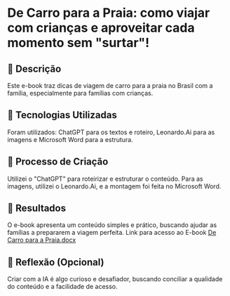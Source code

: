 # De Carro para a Praia: como viajar com crianças e aproveitar cada momento sem "surtar"!

## 📒 Descrição
Este e-book traz dicas de viagem de carro para a praia no Brasil com a família, especialmente para famílias com crianças.

## 🤖 Tecnologias Utilizadas
Foram utilizados: ChatGPT para os textos e roteiro, Leonardo.Ai para as imagens e Microsoft Word para a estrutura.

## 🧐 Processo de Criação
Utilizei o "ChatGPT" para roteirizar e estruturar o conteúdo. Para as imagens, utilizei o Leonardo.Ai, e a montagem foi feita no Microsoft Word.

## 🚀 Resultados
O e-book apresenta um conteúdo simples e prático, buscando ajudar as famílias a prepararem a viagem perfeita.
Link para acesso ao E-book [De Carro para a Praia.docx](https://github.com/user-attachments/files/18526661/De.Carro.para.a.Praia.docx)

## 💭 Reflexão (Opcional)
Criar com a IA é algo curioso e desafiador, buscando conciliar a qualidade do conteúdo e a facilidade de acesso.
